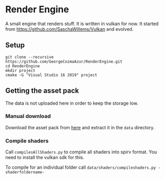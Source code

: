 # Render Engine

A small engine that renders stuff. 
It is written in vulkan for now. It started from https://github.com/SaschaWillems/Vulkan and evolved.

## Setup
```
git clone --recursive https://github.com/GeorgeCozmaAzur/RenderEngine.git
cd RenderEngine
mkdir project
cmake -G "Visual Studio 16 2019" project
```

## Getting the asset pack
The data is not uploaded here in order to keep the storage low. 

### Manual download

Download the asset pack from [here](https://drive.google.com/file/d/1n3LUgbks31gyGP_Spv43xJXuw8tGFrUO/view) and extract it in the ```data``` directory.

### Compile shaders

Call ```compilesAllShaders.py``` to compile all shaders into spirv format. You need to install the vulkan sdk for this.

To compile for an individual folder call ```data/shaders/compileshaders.py -shaderfoldername-```